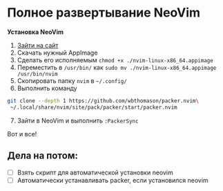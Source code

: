 # Полное развертывание NeoVim

**Установка NeoVim**
1. [Зайти на сайт](https://github.com/neovim/neovim/releases/)
2. Скачать нужный AppImage
3. Сделать его исполняемым `chmod +x ./nvim-linux-x86_64.appimage`
4. Переместить в `/usr/bin/` как `sudo mv ./nvim-linux-x86_64.appimage /usr/bin/nvim`
5. Скопировать папку `nvim` в `~/.config/`
6. Выполнить команду 
```bash
git clone --depth 1 https://github.com/wbthomason/packer.nvim\
 ~/.local/share/nvim/site/pack/packer/start/packer.nvim
```
7. Зайти в NeoVim и выполнить `:PackerSync`

Вот и все!

## Дела на потом:
- [ ] Взять скрипт для автоматической установки neovim
- [ ] Автоматически устанавливать packer, если установился neovim
